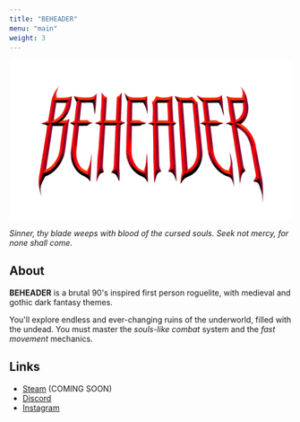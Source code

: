 ```yaml
---
title: "BEHEADER"
menu: "main"
weight: 3
---
```


![logo](logo2_1.png)

*Sinner, thy blade weeps with blood of the cursed souls. Seek not mercy, for none shall come.*

## About

**BEHEADER** is a brutal 90's inspired first person roguelite, with medieval and gothic dark fantasy themes.


You'll explore endless and ever-changing ruins of the underworld, filled with the undead. You must master the *souls-like combat* system and the *fast movement* mechanics.

## Links
- [Steam](https://store.steampowered.com/app/3233310) (COMING SOON)
- [Discord](https://discord.com/invite/wn5jMMMYe4)
- [Instagram](https://www.instagram.com/beheader_game/)